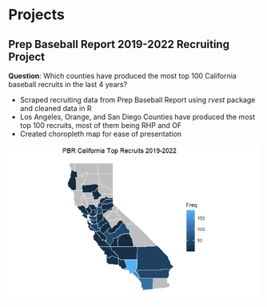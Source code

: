 # Projects

## Prep Baseball Report 2019-2022 Recruiting Project 

**Question**: Which counties have produced the most top 100 California baseball recruits in the last 4 years?

- Scraped recruiting data from Prep Baseball Report using _rvest_ package and cleaned data in R
- Los Angeles, Orange, and San Diego Counties have produced the most top 100 recruits, most of them being RHP and OF
- Created choropleth map for ease of presentation

![](https://github.com/raychan6/raychan6.github.io/blob/main/recruit_counties_2019_2022.png)
